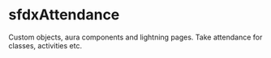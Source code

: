 # sfdxAttendance
Custom objects, aura components and lightning pages. Take attendance for classes, activities etc.
